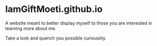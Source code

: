 # IamGiftMoeti.github.io

A website meant to better display myself to those you are interested in learning more about me.

Take a look and quench you possible curiousiity.

